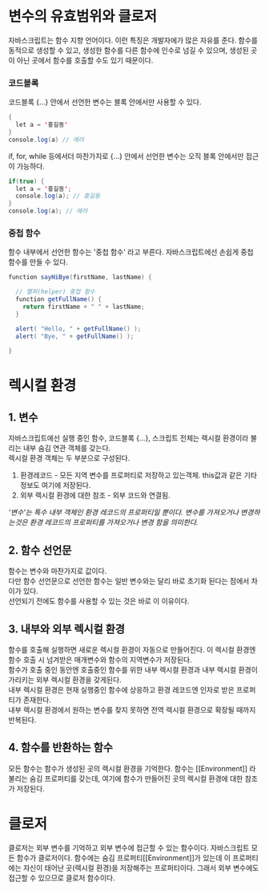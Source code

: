 # 변수의 유효범위와 클로저
자바스크립트는 함수 지향 언어이다. 이런 특징은 개발자에가 많은 자유를 준다. 함수를 동적으로 생성할 수 있고, 생성한 함수를 다른 함수에
인수로 넘길 수 있으며, 생성된 곳이 아닌 곳에서 함수를 호출할 수도 있기 때문이다.

### 코드블록
코드블록 {...} 안에서 선언한 변수는 블록 안에서만 사용할 수 있다.
```java
{
  let a = '홍길동'
}
console.log(a) // 에러
```

if, for, while 등에서더 마찬가지로 {...} 안에서 선언한 변수는 오직 블록 안에서만 접근이 가능하다.
```java
if(true) {
  let a = '홍길동';
  console.log(a); // 홍길동
}
console.log(a); // 에러
```

### 중첩 함수
함수 내부에서 선언한 함수는 '중첩 함수' 라고 부른다.
자바스크립트에선 손쉽게 중첩 함수를 만들 수 있다.
```java
function sayHiBye(firstName, lastName) {

  // 헬퍼(helper) 중첩 함수
  function getFullName() {
    return firstName + " " + lastName;
  }

  alert( "Hello, " + getFullName() );
  alert( "Bye, " + getFullName() );

}
```

# 렉시컬 환경

## 1. 변수
자바스크립트에선 실행 중인 함수, 코드블록 {...}, 스크립트 전체는 렉시컬 환경이라 불리는 내부 숨김 연관 객체를 갖는다.<br>
렉시컬 환경 객체는 두 부분으로 구성된다.
1. 환경레코드 - 모든 지역 변수를 프로퍼티로 저장하고 있는객체. this값과 같은 기타 정보도 여기에 저장된다.
2. 외부 렉시컬 환경에 대한 참조 - 외부 코드와 연결됨.

*'변수'는 특수 내부 객체인 환경 레코드의 프로퍼티일 뿐이다. 변수를 가져오거나 변경하는것은 환경 레코드의 프로퍼티를 가져오거나 변경
함을 의미한다.*

## 2. 함수 선언문
함수는 변수와 마찬가지로 값이다.<br>
다만 함수 선언문으로 선언한 함수는 일반 변수와는 달리 바로 초기화 된다는 점에서 차이가 있다.<br>
선언되기 전에도 함수를 사용할 수 있는 것은 바로 이 이유이다.

## 3. 내부와 외부 렉시컬 환경
함수를 호출해 실행하면 새로운 렉시컬 환경이 자동으로 만들어진다. 이 렉시컬 환경엔 함수 호출 시 넘겨받은 매개변수와 함수의 지역변수가 저장된다.<br>
함수가 호출 중인 동안엔 호출중인 함수를 위한 내부 렉시컬 환경과 내부 렉시컬 환경이 가리키는 외부 렉시컬 환경을 갖게된다.<br>
내부 렉시컬 환경은 현재 실행중인 함수에 상응하고 환경 레코드엔 인자로 받은 프로퍼티가 존재한다.<br>
내부 렉시컬 환경에서 원하는 변수를 찾지 못하면 전역 렉시컬 환경으로 확장될 때까지 반복된다.

## 4. 함수를 반환하는 함수
모든 함수는 함수가 생성된 곳의 렉시컬 환경을 기억한다. 함수는 [[Environment]] 라 불리는 숨김 프로퍼티를 갖는데, 여기에 함수가 만들어진
곳의 렉시컬 환경에 대한 참조가 저장된다.

# 클로저
클로저는 외부 변수를 기억하고 외부 변수에 접근할 수 있는 함수이다. 자바스크립트 모든 함수가 클로저이다. 함수에는 숨김 프로퍼티[[Environment]]가 있는데
이 프로퍼티에는 자신이 태어난 곳(렉시컬 환경)을 저장해주는 프로퍼티이다. 그래서 외부 변수에도 접근할 수 있으므로 클로저 함수이다.


